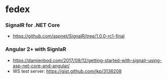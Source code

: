 # fedex

### SignalR for .NET Core
- https://github.com/aspnet/SignalR/tree/1.0.0-rc1-final

### Angular 2+ with SignlaR
- https://damienbod.com/2017/09/12/getting-started-with-signalr-using-asp-net-core-and-angular/
- WS test server: https://gist.github.com/jkp/3136208

